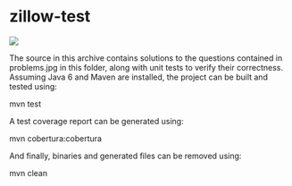 zillow-test
===========

<img src="zillow-test/blob/master/problems.jpg" />

The source in this archive contains solutions to the questions contained in problems.jpg
in this folder, along with unit tests to verify their correctness. Assuming Java 6 and
Maven are installed, the project can be built and tested using:

  mvn test

A test coverage report can be generated using:

  mvn cobertura:cobertura

And finally, binaries and generated files can be removed using:

  mvn clean
